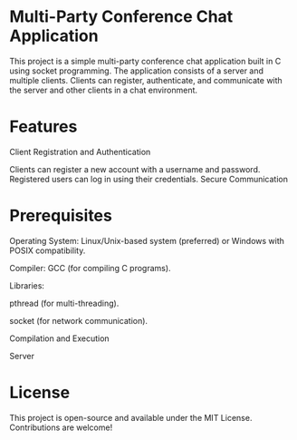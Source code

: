# Multi-Party Conference Chat Application
This project is a simple multi-party conference chat application built in C using socket programming. The application consists of a server and multiple clients. Clients can register, authenticate, and communicate with the server and other clients in a chat environment.

# Features
Client Registration and Authentication

Clients can register a new account with a username and password.
Registered users can log in using their credentials.
Secure Communication

# Prerequisites
Operating System: Linux/Unix-based system (preferred) or Windows with POSIX compatibility.

Compiler: GCC (for compiling C programs).

Libraries:

pthread (for multi-threading).

socket (for network communication).

Compilation and Execution

Server

# License
This project is open-source and available under the MIT License. Contributions are welcome!
